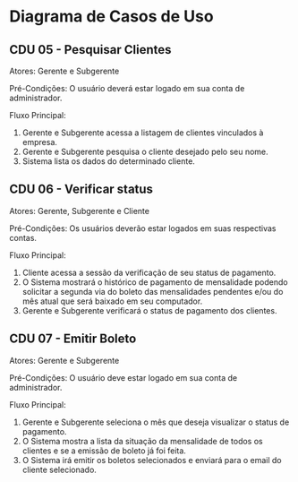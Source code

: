 # Diagrama de Casos de Uso

## CDU 05 - Pesquisar Clientes

Atores: Gerente e Subgerente

Pré-Condições: O usuário deverá estar logado em sua conta de administrador.

Fluxo Principal:

  1. Gerente e Subgerente acessa a listagem de clientes vinculados à empresa.
  2. Gerente e Subgerente pesquisa o cliente desejado pelo seu nome.
  3. Sistema lista os dados do determinado cliente.

## CDU 06 - Verificar status

Atores: Gerente, Subgerente e Cliente

Pré-Condições: Os usuários deverão estar logados em suas respectivas contas.

Fluxo Principal:

  1. Cliente acessa a sessão da verificação de seu status de pagamento.
  2. O Sistema mostrará o histórico de pagamento de mensalidade podendo solicitar a segunda via do boleto das mensalidades pendentes e/ou do mês atual que será baixado em seu computador.
  3. Gerente e Subgerente verificará o status de pagamento dos clientes.

## CDU 07 - Emitir Boleto

Atores: Gerente e Subgerente

Pré-Condições: O usuário deve estar logado em sua conta de administrador.

Fluxo Principal:

  1. Gerente e Subgerente seleciona o mês que deseja visualizar o status de pagamento.
  2. O Sistema mostra a lista da situação da mensalidade de todos os clientes e se a emissão de boleto já foi feita.
  3. O Sistema irá emitir os boletos selecionados e enviará para o email do cliente selecionado.

